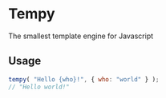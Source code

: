 Tempy
=====

The smallest template engine for Javascript


## Usage

``` javascript
tempy( "Hello {who}!", { who: "world" } );
// "Hello world!"
```

